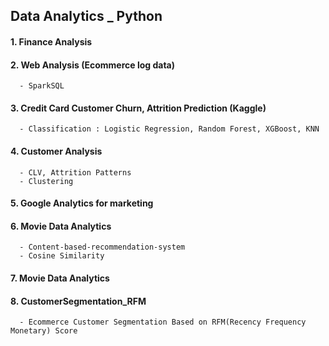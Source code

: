 
## Data Analytics _ Python

#### 1. Finance Analysis
#### 2. Web Analysis (Ecommerce log data)
      - SparkSQL
#### 3. Credit Card Customer Churn, Attrition Prediction (Kaggle)
      - Classification : Logistic Regression, Random Forest, XGBoost, KNN
#### 4. Customer Analysis
      - CLV, Attrition Patterns
      - Clustering
#### 5. Google Analytics for marketing
#### 6. Movie Data Analytics 
      - Content-based-recommendation-system
      - Cosine Similarity
#### 7. Movie Data Analytics 
#### 8. CustomerSegmentation_RFM
      - Ecommerce Customer Segmentation Based on RFM(Recency Frequency Monetary) Score

